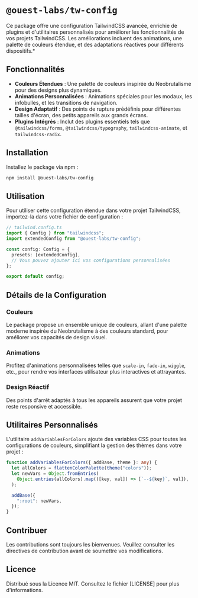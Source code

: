 # `@ouest-labs/tw-config`

Ce package offre une configuration TailwindCSS avancée, enrichie de plugins et d'utilitaires personnalisés pour améliorer les fonctionnalités de vos projets TailwindCSS. Les améliorations incluent des animations, une palette de couleurs étendue, et des adaptations réactives pour différents dispositifs.*

## Fonctionnalités

- **Couleurs Étendues** : Une palette de couleurs inspirée du Neobrutalisme pour des designs plus dynamiques.
- **Animations Personnalisées** : Animations spéciales pour les modaux, les infobulles, et les transitions de navigation.
- **Design Adaptatif** : Des points de rupture prédéfinis pour différentes tailles d'écran, des petits appareils aux grands écrans.
- **Plugins Intégrés** : Inclut des plugins essentiels tels que `@tailwindcss/forms`, `@tailwindcss/typography`, `tailwindcss-animate`, et `tailwindcss-radix`.

## Installation

Installez le package via npm :

```bash
npm install @ouest-labs/tw-config
```

## Utilisation

Pour utiliser cette configuration étendue dans votre projet TailwindCSS, importez-la dans votre fichier de configuration :

```ts
// tailwind.config.ts
import { Config } from "tailwindcss";
import extendedConfig from "@ouest-labs/tw-config";

const config: Config = {
  presets: [extendedConfig],
  // Vous pouvez ajouter ici vos configurations personnalisées
};

export default config;
```

## Détails de la Configuration

### Couleurs

Le package propose un ensemble unique de couleurs, allant d'une palette moderne inspirée du Neobrutalisme à des couleurs standard, pour améliorer vos capacités de design visuel.

### Animations

Profitez d'animations personnalisées telles que `scale-in`, `fade-in`, `wiggle`, etc., pour rendre vos interfaces utilisateur plus interactives et attrayantes.

### Design Réactif

Des points d'arrêt adaptés à tous les appareils assurent que votre projet reste responsive et accessible.

## Utilitaires Personnalisés

L'utilitaire `addVariablesForColors` ajoute des variables CSS pour toutes les configurations de couleurs, simplifiant la gestion des thèmes dans votre projet :

```typescript
function addVariablesForColors({ addBase, theme }: any) {
  let allColors = flattenColorPalette(theme("colors"));
  let newVars = Object.fromEntries(
    Object.entries(allColors).map(([key, val]) => [`--${key}`, val]),
  );

  addBase({
    ":root": newVars,
  });
}
```

## Contribuer

Les contributions sont toujours les bienvenues. Veuillez consulter les directives de contribution avant de soumettre vos modifications.

## Licence

Distribué sous la Licence MIT. Consultez le fichier [LICENSE] pour plus d'informations.
